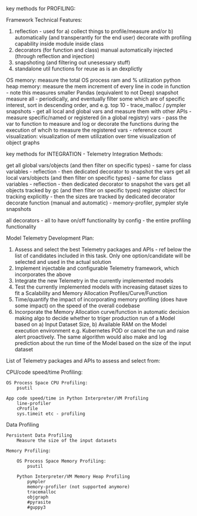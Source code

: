 key methods for PROFILING:

Framework Technical Features:

1. reflection - used for a) collect things to profile/measure and/or b) automatically (and transperantly for the end user) decorate with profiling capability 
    inside module
    inside class
2. decorators (for function and class)
    manual
    automatically injected (through reflection and injection)
3. snapshoting (and filtering out unesessary stuff)
4. standalone util functions for reuse as is an dexplictly 

OS memory:
    measure the total OS process ram and % utilization
python heap memory:
    measure the mem increment of every line in code in function - note this measures smaller Pandas (equivalent to not Deep)
    snapshot measure all - periodically, and eventually filter some which are of specific interest, sort in descending order, and e.g. top 10
        - trace_malloc / pympler snapshots
        - get all local and global vars and measure them with other APIs
    - measure specific/named or registered (in a global registry) vars - pass the var to function to measure and log or decorate the functions during the 
    execution of whcih to measure the registered vars
    - reference count
visualization:
    visualization of mem utilization over time
    visualization of object graphs

key methods for INTEGRATION - Telemetry Integration Methods:

get all global vars/objects (and then filter on specific types) - same for class variables - reflection - then dedicated decorator to snapshot the vars
get all local vars/objects (and then filter on specific types) - same for class variables - reflection - then dedicated decorator to snapshot the vars
get all objects tracked by gc (and then filter on specific types)
register object for tracking explicitly - then the sizes are tracked by dedicated decorator 
decorate function (manual and automatic) - memory-profiler, pympler style snapshots

all decorators - all to have on/off functionality by config - the entire profiling functionality

Model Telemetry Development Plan:

1. Assess and select the best Telemetry packages and APIs - ref below the list of candidates included in this task. Only one option/candidate
will be selected and used in the actual solution
2. Implement injectable and configurable Telemetry framework, which incorporates the above
3. Integrate the new Telemetry in the currently implemented models
4. Test the currently implemented models with increasing dataset sizes to fit a Scalability and Memory Allocation Profiles/Curve/Function 
5. Time/quantify the impact of incorporating memory profiling (does have some impact) on the speed of the overall codebase 
6. Incorporate the Memory Allocation curve/function in automatic decision making algo to decide whether to triger production run of a Model based
on a) Input Dataset Size, b) Available RAM on the Model execution environment e.g. Kubernetes POD or cancel the run and raise alert proactively.
The same algorithm would also make and log prediction about the run time of the Model based on the size of the input dataset

List of Telemetry packages and APIs to assess and select from:

CPU/code speed/time Profiling:

    OS Process Space CPU Profiling:
        psutil

    App code speed/time in Python Interpreter/VM Profiling
        line-profiler
        cProfile
        sys.timeit etc - profiling

Data Profiling

    Persistent Data Profiling
        Measure the size of the input datasets

    Memory Profiling:
        
        OS Process Space Memory Profiling:
            psutil

        Python Interpreter/VM Memory Heap Profiling
            pympler
            memory-profiler (not supported anymore)
            tracemalloc
            objgraph
            #pyrasite
            #guppy3
    

